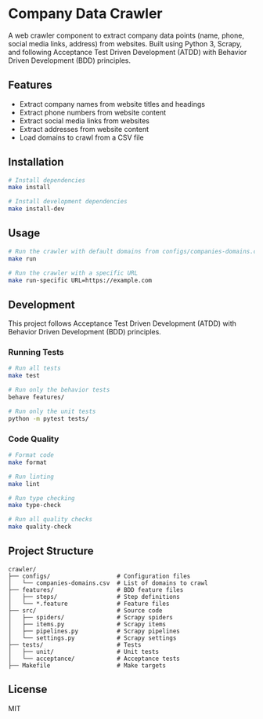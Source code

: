 # Company Data Crawler

A web crawler component to extract company data points (name, phone, social media links, address) from websites. Built using Python 3, Scrapy, and following Acceptance Test Driven Development (ATDD) with Behavior Driven Development (BDD) principles.

## Features

- Extract company names from website titles and headings
- Extract phone numbers from website content
- Extract social media links from websites
- Extract addresses from website content
- Load domains to crawl from a CSV file

## Installation

```bash
# Install dependencies
make install

# Install development dependencies
make install-dev
```

## Usage

```bash
# Run the crawler with default domains from configs/companies-domains.csv
make run

# Run the crawler with a specific URL
make run-specific URL=https://example.com
```

## Development

This project follows Acceptance Test Driven Development (ATDD) with Behavior Driven Development (BDD) principles.

### Running Tests

```bash
# Run all tests
make test

# Run only the behavior tests
behave features/

# Run only the unit tests
python -m pytest tests/
```

### Code Quality

```bash
# Format code
make format

# Run linting
make lint

# Run type checking
make type-check

# Run all quality checks
make quality-check
```

## Project Structure

```
crawler/
├── configs/                   # Configuration files
│   └── companies-domains.csv  # List of domains to crawl
├── features/                  # BDD feature files
│   ├── steps/                 # Step definitions
│   └── *.feature              # Feature files
├── src/                       # Source code
│   ├── spiders/               # Scrapy spiders
│   ├── items.py               # Scrapy items
│   ├── pipelines.py           # Scrapy pipelines
│   └── settings.py            # Scrapy settings
├── tests/                     # Tests
│   ├── unit/                  # Unit tests
│   └── acceptance/            # Acceptance tests
├── Makefile                   # Make targets
```

## License

MIT
